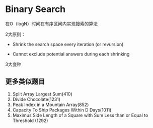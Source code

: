 
# Binary Search

在O（logN）时间在有序区间内实现搜索的算法

2大原则：

- Shrink the search space every iteration (or revursion)

- Cannot exclude potential answers during each shrinking

3大变种

## 更多类似题目

1. Split Array Largest Sum(410)
2. Divide Chocolate(1231)
3. Peak Index in a Mountain Array(852)
4. Capacity To Ship Packages Within D Days(1011)
5. Maximus Side Length of a Square with Sum Less than or Equal to Threshold (1292)

